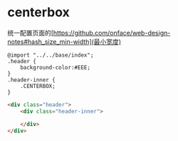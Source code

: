 # centerbox

统一配置页面的[https://github.com/onface/web-design-notes#hash_size_min-width](最小宽度)

```less
@import "../../base/index";
.header {
    background-color:#EEE;
}
.header-inner {
    .CENTERBOX;
}
```

```html
<div class="header">
    <div class="header-inner">

    </div>
</div>
```
